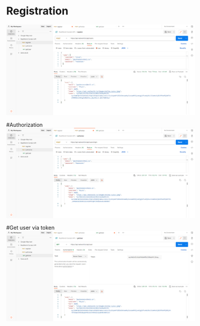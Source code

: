 # Registration
![registration](/img/reg.png)

#Authorization
![auth](/img/auth.png)

#Get user via token
![tokenAuth](/img/tokenAuth.png)
